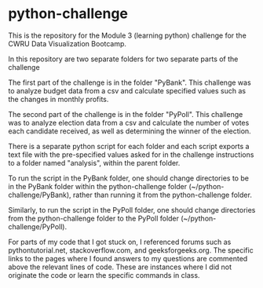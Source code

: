 # python-challenge
This is the repository for the Module 3 (learning python) challenge for the CWRU Data Visualization Bootcamp.

In this repository are two separate folders for two separate parts of the challenge

The first part of the challenge is in the folder "PyBank". This challenge was to analyze budget data from a csv and calculate specified values such as the changes in monthly profits.

The second part of the challenge is in the folder "PyPoll". This challenge was to analyze election data from a csv and calculate the number of votes each candidate received, as well as determining the winner of the election.

There is a separate python script for each folder and each script exports a text file with the pre-specified values asked for in the challenge instructions to a folder named "analysis", within the parent folder.

To run the script in the PyBank folder, one should change directories to be in the PyBank folder within the python-challenge folder (~/python-challenge/PyBank), rather than running it from the python-challenge folder.

Similarly, to run the script in the PyPoll folder, one should change directories from the python-challenge folder to the PyPoll folder (~/python-challenge/PyPoll).

For parts of my code that I got stuck on, I referenced forums such as pythontutorial.net, stackoverflow.com, and geeksforgeeks.org. The specific links to the pages where I found answers to my questions are commented above the relevant lines of code. These are instances where I did not originate the code or learn the specific commands in class.
